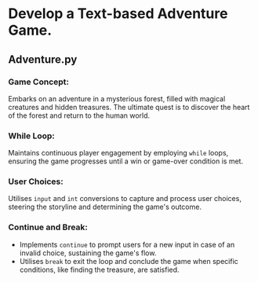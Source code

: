 # Develop a Text-based Adventure Game.

## Adventure.py

### Game Concept:
  Embarks on an adventure in a mysterious forest, filled with magical creatures and hidden treasures. The ultimate quest is to discover the heart of the forest and return to the human world.

### While Loop:
  Maintains continuous player engagement by employing `while` loops, ensuring the game progresses until a win or game-over condition is met.
### User Choices:
  Utilises `input` and `int` conversions to capture and process user choices, steering the storyline and determining the game's outcome.
### Continue and Break:
  - Implements `continue` to prompt users for a new input in case of an invalid choice, sustaining the game's flow.
  - Utilises `break` to exit the loop and conclude the game when specific conditions, like finding the treasure, are satisfied.
